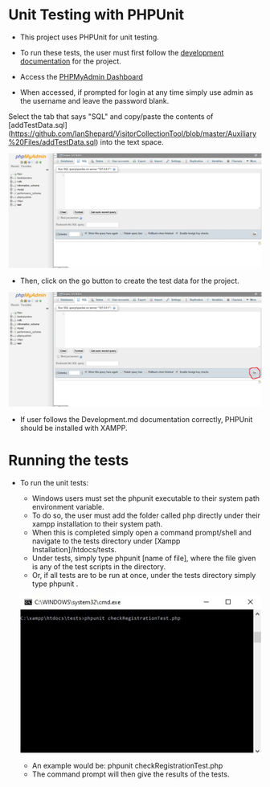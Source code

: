 # Unit Testing with PHPUnit
- This project uses PHPUnit for unit testing.
- To run these tests, the user must first follow the [development documentation](https://github.com/IanShepard/VisitorCollectionTool/blob/master/Documentation/Development.md) for the project.
- Access the [PHPMyAdmin Dashboard](http://localhost/phpmyadmin)

- When accessed, if prompted for login at any time simply use admin as the username and leave the password blank.

Select the tab that says "SQL" and copy/paste the contents of [addTestData.sql] (https://github.com/IanShepard/VisitorCollectionTool/blob/master/Auxiliary%20Files/addTestData.sql) into the text space.

![](https://github.com/IanShepard/VisitorCollectionTool/blob/master/Auxiliary%20Files/images/documentation/phpmyadmin_sql1.jpg)

- Then, click on the go button to create the test data for the project.

![](https://github.com/IanShepard/VisitorCollectionTool/blob/master/Auxiliary%20Files/images/documentation/phpmyadmin_sql2.jpg)
- If user follows the Development.md documentation correctly, PHPUnit should be installed with XAMPP.

# Running the tests 
- To run the unit tests:
  - Windows users must set the phpunit executable to their system path environment variable.
  - To do so, the user must add the folder called php directly under their xampp installation to their system path.
  - When this is completed simply open a command prompt/shell and navigate to the tests directory under [Xampp Installation]/htdocs/tests.
  - Under tests, simply type phpunit [name of file], where the file given is any of the test scripts in the directory.
  - Or, if all tests are to be run at once, under the tests directory simply type phpunit .
  
  ![](https://github.com/IanShepard/VisitorCollectionTool/blob/master/Auxiliary%20Files/images/documentation/PHPUnit.jpg)
  
  - An example would be: phpunit checkRegistrationTest.php
  - The command prompt will then give the results of the tests.
